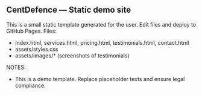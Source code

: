 CentDefence — Static demo site
-----------------------------
This is a small static template generated for the user. Edit files and deploy to GitHub Pages.
Files:
- index.html, services.html, pricing.html, testimonials.html, contact.html
- assets/styles.css
- assets/images/* (screenshots of testimonials)

NOTES:
- This is a demo template. Replace placeholder texts and ensure legal compliance.